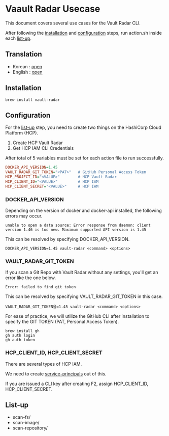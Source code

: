 # Vaault Radar Usecase

This document covers several use cases for the Vault Radar CLI.

After following the [installation](./README_en.md#installation) and [configuration](./README_en.md#configuration) steps, run action.sh inside each [list-up](./README_en.md#list-up).

## Translation

- Korean : [open](./README_ko.md)
- English : [open](./README_en.md)

## Installation

```shell
brew install vault-radar
```

## Configuration

For the [list-up](./README_en.md#list-up) step, you need to create two things on the HashiCorp Cloud Platform (HCP).

1. Create HCP Vault Radar
2. Get HCP IAM CLI Credentials

After  total of 5 variables must be set for each action file to run successfully.

```ini
DOCKER_API_VERSION=1.45
VAULT_RADAR_GIT_TOKEN="<PAT>"   # GitHub Personal Access Token
HCP_PROJECT_ID="<VALUE>"        # HCP Vault Radar
HCP_CLIENT_ID="<VALUE>"         # HCP IAM
HCP_CLIENT_SECRET="<VALUE>"     # HCP IAM
```

### DOCKER_API_VERSION

Depending on the version of docker and docker-api installed, the following errors may occur.

```shell
unable to open a data source: Error response from daemon: client version 1.46 is too new. Maximum supported API version is 1.45
```

This can be resolved by specifying DOCKER_API_VERSION.

```shell
DOCKER_API_VERSION=1.45 vault-radar <command> <options>
```

### VAULT_RADAR_GIT_TOKEN

If you scan a Git Repo with Vault Radar without any settings, you'll get an error like the one below.

```shell
Error: failed to find git token
```

This can be resolved by specifying VAULT_RADAR_GIT_TOKEN in this case.

```shell
VAULT_RADAR_GIT_TOKEN을=1.45 vault-radar <command> <options>
```

For ease of practice, we will utilize the GitHub CLI after installation to specify the GIT TOKEN (PAT, Personal Access Token).

```shell
brew install gh
gh auth login
gh auth token
```

### HCP_CLIENT_ID, HCP_CLIENT_SECRET

There are several types of HCP IAM.

We need to create [service-principals](https://developer.hashicorp.com/hcp/docs/cli/commands/iam/service-principals) out of this.

If you are issued a CLI key after creating F2, assign HCP_CLIENT_ID, HCP_CLIENT_SECRET.

## List-up

- scan-fs/
- scan-image/
- scan-repository/
